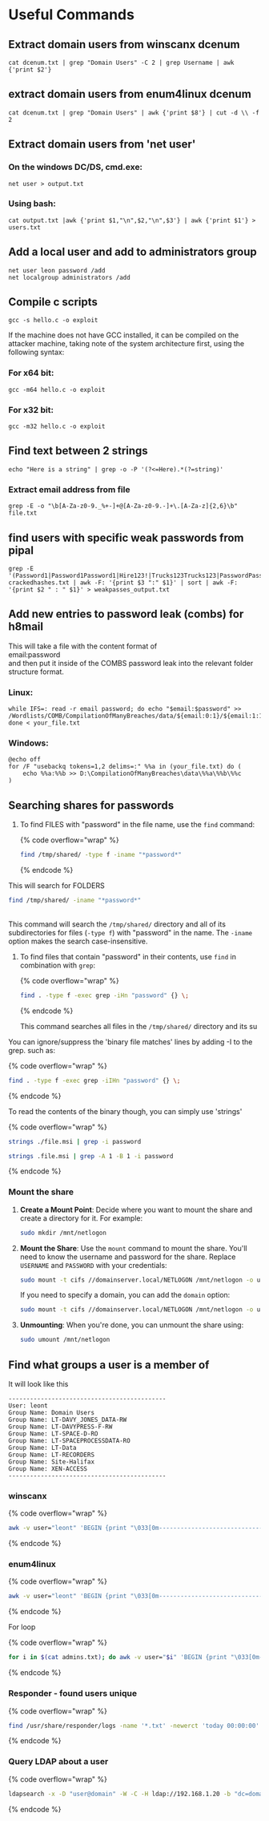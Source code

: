# Useful Commands

## Extract domain users from winscanx dcenum

```
cat dcenum.txt | grep "Domain Users" -C 2 | grep Username | awk {'print $2'}
```

## extract domain users from enum4linux dcenum

```
cat dcenum.txt | grep "Domain Users" | awk {'print $8'} | cut -d \\ -f 2
```

## Extract domain users from 'net user'

### On the windows DC/DS, cmd.exe:

```
net user > output.txt
```

### Using bash:

```
cat output.txt |awk {'print $1,"\n",$2,"\n",$3'} | awk {'print $1'} > users.txt
```

## Add a local user and add to administrators group

```
net user leon password /add
net localgroup administrators /add
```

## Compile c scripts

```
gcc -s hello.c -o exploit
```

If the machine does not have GCC installed, it can be compiled on the attacker machine, taking note of the system architecture first, using the following syntax:

### For x64 bit:

```
gcc -m64 hello.c -o exploit
```

### For x32 bit:

```
gcc -m32 hello.c -o exploit
```

## Find text between 2 strings

```
echo "Here is a string" | grep -o -P '(?<=Here).*(?=string)'
```

### Extract email address from file

```
grep -E -o "\b[A-Za-z0-9._%+-]+@[A-Za-z0-9.-]+\.[A-Za-z]{2,6}\b" file.txt
```

## find users with specific weak passwords from pipal

```
grep -E '(Password1|Password1Password1|Hire123!|Trucks123Trucks123|PasswordPassword1\.|Service1Service1|Winteriscoming@23|Cryingfr33m@n23|Password1!)' crackedhashes.txt | awk -F: '{print $3 ":" $1}' | sort | awk -F: '{print $2 " : " $1}' > weakpasses_output.txt
```

## Add new entries to password leak (combs) for h8mail

This will take a file with the content format of\
email:password\
and then put it inside of the COMBS password leak into the relevant folder structure format.&#x20;

### Linux:

```
while IFS=: read -r email password; do echo "$email:$password" >> /Wordlists/COMB/CompilationOfManyBreaches/data/${email:0:1}/${email:1:1}/${email:2:1}; done < your_file.txt
```

### Windows:

```
@echo off
for /F "usebackq tokens=1,2 delims=:" %%a in (your_file.txt) do (
    echo %%a:%%b >> D:\CompilationOfManyBreaches\data\%%a\%%b\%%c
)
```

## Searching shares for passwords

1.  To find FILES with "password" in the file name, use the `find` command:

    {% code overflow="wrap" %}
    ```bash
    find /tmp/shared/ -type f -iname "*password*"
    ```
    {% endcode %}



This will search for FOLDERS

```bash
find /tmp/shared/ -iname "*password*"
```

\
This command will search the `/tmp/shared/` directory and all of its subdirectories for files (`-type f`) with "password" in the name. The `-iname` option makes the search case-insensitive.

1.  To find files that contain "password" in their contents, use `find` in combination with `grep`:

    {% code overflow="wrap" %}
    ```bash
    find . -type f -exec grep -iHn "password" {} \;
    ```
    {% endcode %}

    This command searches all files in the `/tmp/shared/` directory and its su

You can ignore/suppress the 'binary file matches' lines by adding -I to the grep. such as:

{% code overflow="wrap" %}
```bash
find . -type f -exec grep -iIHn "password" {} \;
```
{% endcode %}

To read the contents of the binary though, you can simply use 'strings'

{% code overflow="wrap" %}
```bash
strings ./file.msi | grep -i password

strings .file.msi | grep -A 1 -B 1 -i password
```
{% endcode %}

### Mount the share

1.  **Create a Mount Point**: Decide where you want to mount the share and create a directory for it. For example:

    ```bash
    sudo mkdir /mnt/netlogon
    ```
2.  **Mount the Share**: Use the `mount` command to mount the share. You'll need to know the username and password for the share. Replace `USERNAME` and `PASSWORD` with your credentials:

    ```bash
    sudo mount -t cifs //domainserver.local/NETLOGON /mnt/netlogon -o username=USERNAME,password=PASSWORD
    ```

    If you need to specify a domain, you can add the `domain` option:

    ```bash
    sudo mount -t cifs //domainserver.local/NETLOGON /mnt/netlogon -o username=USERNAME,password=PASSWORD,domain=DOMAIN
    ```
3.  **Unmounting**: When you're done, you can unmount the share using:

    ```bash
    sudo umount /mnt/netlogon
    ```

## Find what groups a user is a member of

It will look like this

```
--------------------------------------------
User: leont
Group Name: Domain Users
Group Name: LT-DAVY_JONES_DATA-RW
Group Name: LT-DAVYPRESS-F-RW
Group Name: LT-SPACE-D-RO
Group Name: LT-SPACEPROCESSDATA-RO
Group Name: LT-Data
Group Name: LT-RECORDERS
Group Name: Site-Halifax
Group Name: XEN-ACCESS
--------------------------------------------
```

### winscanx

{% code overflow="wrap" %}
```bash
awk -v user="leont" 'BEGIN {print "\033[0m--------------------------------------------\n\033[32mUser: " user "\033[0m"} /Username:/ {if ($0 ~ "Username:   " user) {print group_name}} {group_name=last; last=$0} END {print "--------------------------------------------"}' winscanx.txt | grep -i --color=always 'admin\|'
```
{% endcode %}

### enum4linux

{% code overflow="wrap" %}
```bash
awk -v user="leont" 'BEGIN {print "\033[0m--------------------------------------------\n\033[32mUser: " user "\033[0m"} $0 ~ "has member: .+\\\\" user {split($0, a, "'\''"); print "Group Name:", a[2]} END {print "--------------------------------------------"}' dcenum.txt | grep -i --color=always 'admin\|'
```
{% endcode %}

For loop

{% code overflow="wrap" %}
```bash
for i in $(cat admins.txt); do awk -v user="$i" 'BEGIN {print "\033[0m--------------------------------------------\n\033[32mUser: " user "\033[0m"} $0 ~ "has member: .+\\\\" user {split($0, a, "'\''"); print "Group Name:", a[2]} END {print "--------------------------------------------"}' dcenum.txt | grep -i --color=always 'admin\|';done
```
{% endcode %}

### Responder - found users unique

{% code overflow="wrap" %}
```bash
find /usr/share/responder/logs -name '*.txt' -newerct 'today 00:00:00' -exec cat {} \; | grep -vE '\$' | awk -F':' '!seen[$1]++'
```
{% endcode %}



### Query LDAP about a user



{% code overflow="wrap" %}
```bash
ldapsearch -x -D "user@domain" -W -C -H ldap://192.168.1.20 -b "dc=domain,dc=gov,dc=uk" "(&(objectClass=user)(samaccountname=USERTOQUERY))"
```
{% endcode %}
